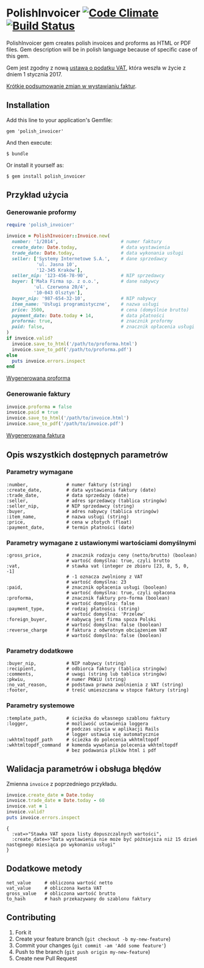 # PolishInvoicer [![Code Climate](https://codeclimate.com/github/macuk/polish_invoicer.png)](https://codeclimate.com/github/macuk/polish_invoicer) [![Build Status](https://travis-ci.org/macuk/polish_invoicer.png?branch=master)](https://travis-ci.org/macuk/polish_invoicer)

PolishInvoicer gem creates polish invoices and proforms as HTML or PDF files.
Gem description will be in polish language because of specific case of this gem.

Gem jest zgodny z nową [ustawą o podatku VAT](http://www.przepisy.gofin.pl/przepisy,2,32,32,670,,,ustawa-z-dnia-11032004-r-o-podatku-od-towarow-i-uslug.html), która weszła w życie z dniem 1 stycznia 2017.

[Krótkie podsumowanie zmian w wystawianiu faktur](https://www.jzk.pl/2017).

## Installation

Add this line to your application's Gemfile:

    gem 'polish_invoicer'

And then execute:

    $ bundle

Or install it yourself as:

    $ gem install polish_invoicer

## Przykład użycia

### Generowanie proformy

```ruby
require 'polish_invoicer'

invoice = PolishInvoicer::Invoice.new(
  number: '1/2014',                       # numer faktury
  create_date: Date.today,                # data wystawienia
  trade_date: Date.today,                 # data wykonania usługi
  seller: ['Systemy Internetowe S.A.',    # dane sprzedawcy
           'ul. Jasna 10',
           '12-345 Kraków'],
  seller_nip: '123-456-78-90',            # NIP sprzedawcy
  buyer: ['Mała Firma sp. z o.o.',        # dane nabywcy
          'ul. Czerwona 20/4',
          '10-043 Olsztyn'],
  buyer_nip: '987-654-32-10',             # NIP nabywcy
  item_name: 'Usługi programistyczne',    # nazwa usługi
  price: 3500,                            # cena (domyślnie brutto)
  payment_date: Date.today + 14,          # data płatności
  proforma: true,                         # znacznik proformy
  paid: false,                            # znacznik opłacenia usługi
)
if invoice.valid?
  invoice.save_to_html('/path/to/proforma.html')
  invoice.save_to_pdf('/path/to/proforma.pdf')
else
  puts invoice.errors.inspect
end
```

[Wygenerowana proforma](https://github.com/macuk/polish_invoicer/blob/master/doc/proforma.pdf?raw=true)

### Generowanie faktury

```ruby
invoice.proforma = false
invoice.paid = true
invoice.save_to_html('/path/to/invoice.html')
invoice.save_to_pdf('/path/to/invoice.pdf')
```

[Wygenerowana faktura](https://github.com/macuk/polish_invoicer/blob/master/doc/invoice.pdf?raw=true)

## Opis wszystkich dostępnych parametrów

### Parametry wymagane

    :number,              # numer faktury (string)
    :create_date,         # data wystawienia faktury (date)
    :trade_date,          # data sprzedaży (date)
    :seller,              # adres sprzedawcy (tablica stringów)
    :seller_nip,          # NIP sprzedawcy (string)
    :buyer,               # adres nabywcy (tablica stringów)
    :item_name,           # nazwa usługi (string)
    :price,               # cena w złotych (float)
    :payment_date,        # termin płatności (date)

### Parametry wymagane z ustawionymi wartościami domyślnymi

    :gross_price,         # znacznik rodzaju ceny (netto/brutto) (boolean)
                          # wartość domyślna: true, czyli brutto
    :vat,                 # stawka vat (integer ze zbioru [23, 8, 5, 0, -1]
                          # -1 oznacza zwolniony z VAT
                          # wartość domyślna: 23
    :paid,                # znacznik opłacenia usługi (boolean)
                          # wartość domyślna: true, czyli opłacona
    :proforma,            # znacznik faktury pro-forma (boolean)
                          # wartość domyślna: false
    :payment_type,        # rodzaj płatności (string)
                          # wartość domyślna: 'Przelew'
    :foreign_buyer,       # nabywcą jest firma spoza Polski
                          # wartość domyślna: false (boolean)
    :reverse_charge       # faktura z odwrotnym obciążeniem VAT
                          # wartość domyślna: false (boolean)

### Parametry dodatkowe

    :buyer_nip,           # NIP nabywcy (string)
    :recipient,           # odbiorca faktury (tablica stringów)    
    :comments,            # uwagi (string lub tablica stringów)
    :pkwiu,               # numer PKWiU (string)
    :no_vat_reason,       # podstawa prawna zwolnienia z VAT (string)
    :footer,              # treść umieszczana w stopce faktury (string)

### Parametry systemowe

    :template_path,       # ścieżka do własnego szablonu faktury
    :logger,              # możliwość ustawienia loggera
                          # podczas użycia w aplikacji Rails
                          # logger ustawia się automatycznie
    :wkhtmltopdf_path     # ścieżka do polecenia wkhtmltopdf
    :wkhtmltopdf_command  # komenda wywołania polecenia wkhtmltopdf
                          # bez podawania plików html i pdf

## Walidacja parametrów i obsługa błędów

Zmienna `invoice` z poprzedniego przykładu.

```ruby
invoice.create_date = Date.today
invoice.trade_date = Date.today - 60
invoice.vat = 1
invoice.valid?
puts invoice.errors.inspect
```

    {
      :vat=>"Stawka VAT spoza listy dopuszczalnych wartości",
      :create_date=>"Data wystawienia nie może być późniejsza niż 15 dzień następnego miesiąca po wykonaniu usługi"
    }

## Dodatkowe metody

    net_value     # obliczona wartość netto
    vat_value     # obliczona kwota VAT
    gross_value   # obliczona wartość brutto
    to_hash       # hash przekazywany do szablonu faktury

## Contributing

1. Fork it
2. Create your feature branch (`git checkout -b my-new-feature`)
3. Commit your changes (`git commit -am 'Add some feature'`)
4. Push to the branch (`git push origin my-new-feature`)
5. Create new Pull Request

